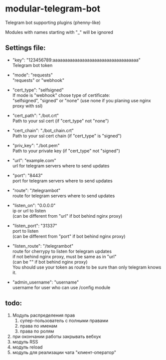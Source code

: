 # modular-telegram-bot
Telegram bot supporting plugins (phenny-like)

Modules with names starting with "_" will be ignored


## Settings file:
* "key": "123456789:aaaaaaaaaaaaaaaaaaaaaaaaaaaaaaaaaaa"<br />
Telegram bot token

* "mode": "requests"<br />
"requests" or "webhook"

* "cert_type": "selfsigned"<br />
If mode is "webhook" chose type of certificate:<br />
"selfsigned", "signed" or "none" (use none if you planing use nginx proxy with ssl)

* "cert_path": "./bot.crt"<br />
Path to your ssl cert (if "cert_type" not "none")

* "cert_chain": "./bot_chain.crt"<br />
Path to your ssl cert chain (if "cert_type" is "signed")

* "priv_key": "./bot.pem"<br />
Path to your private key (if "cert_type" not "signed")

* "url": "example.com"<br />
url for telegram servers where to send updates

* "port": "8443"<br />
port for telegram servers where to send updates

* "route": "/telegrambot"<br />
route for telegram servers where to send updates

* "listen_on": "0.0.0.0"<br />
ip or url to listen<br />
(can be different from "url" if bot behind nginx proxy)

* "listen_port": "31337"<br />
port to listen<br />
(can be different from "port" if bot behind nginx proxy)

* "listen_route": "/telegrambot"<br />
route for cherrypy to listen for telegram updates<br />
if not behind nginx proxy, must be same as in "url"<br />
(can be "" if bot behind nginx proxy)<br />
You should use your token as route to be sure than only telegram knows it.

* "admin_username": "username"<br />
username for user who can use /config module

## todo:
1. Модуль распределения прав
    1. супер-пользователь с полными правами
    1. права по именам
    1. права по ролям
2. при окончании работы закрывать вебхук
3. модуль RSS
4. модуль reload
5. модуль для реализации чата "клиент-оператор"
